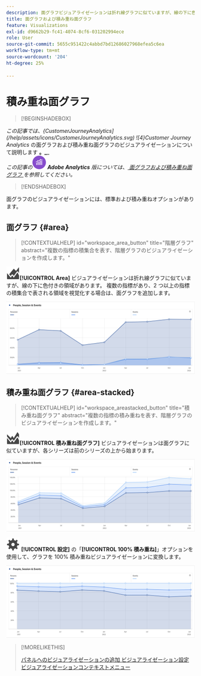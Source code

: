 ```yaml
---
description: 面グラフビジュアライゼーションは折れ線グラフに似ていますが、線の下に色付きの領域があります。
title: 面グラフおよび積み重ね面グラフ
feature: Visualizations
exl-id: d9662b29-fc41-4074-8cf6-031202994ece
role: User
source-git-commit: 5655c951422c4abbd7bd12686027968efea5c6ea
workflow-type: tm+mt
source-wordcount: '204'
ht-degree: 25%

---
```


# 積み重ね面グラフ

>[!BEGINSHADEBOX]

_この記事では、{CustomerJourneyAnalytics](/help/assets/icons/CustomerJourneyAnalytics.svg) ![4}Customer Journey Analytics_ の面グラフおよび積み重ね面グラフのビジュアライゼーションについて説明します **。_**_<br/>_この記事の_![AdobeAnalytics](/help/assets/icons/AdobeAnalytics.svg) _**Adobe Analytics** 版については、[ 面グラフおよび積み重ね面グラフ ](https://experienceleague.adobe.com/en/docs/analytics/analyze/analysis-workspace/visualizations/area) を参照してください。_

>[!ENDSHADEBOX]


面グラフのビジュアライゼーションには、標準および積み重ねオプションがあります。

## 面グラフ {#area}

<!-- markdownlint-disable MD034 -->

>[!CONTEXTUALHELP]
>id="workspace_area_button"
>title="階層グラフ"
>abstract="複数の指標の積集合を表す、階層グラフのビジュアライゼーションを作成します。"

<!-- markdownlint-enable MD034 -->





![GraphArea](/help/assets/icons/GraphArea.svg)**[!UICONTROL Area]** ビジュアライゼーションは折れ線グラフに似ていますが、線の下に色付きの領域があります。 複数の指標があり、2 つ以上の指標の積集合で表される領域を視覚化する場合は、面グラフを追加します。

![ 複数の指標を表示する領域のビジュアライゼーション ](assets/area.png)

## 積み重ね面グラフ {#area-stacked}

<!-- markdownlint-disable MD034 -->

>[!CONTEXTUALHELP]
>id="workspace_areastacked_button"
>title="積み重ね面グラフ"
>abstract="複数の指標の積み重ねを表す、階層グラフのビジュアライゼーションを作成します。"

<!-- markdownlint-enable MD034 -->




![GraphAreaStacked](/help/assets/icons/GraphAreaStacked.svg)**[!UICONTROL 積み重ね面グラフ]** ビジュアライゼーションは面グラフに似ていますが、各シリーズは前のシリーズの上から始まります。

![ 前の系列の上に各系列を示す積み重ね面グラフ。](assets/area-stacked.png)

![ 設定 ](/help/assets/icons/Setting.svg) **[!UICONTROL 設定]** の「**[!UICONTROL 100% 積み重ね]**」オプションを使用して、グラフを 100% 積み重ねビジュアライゼーションに変換します。

![100% 積み重ねビジュアライゼーションを表示する積み重ね面グラフ。](assets/area-stacked100.png)

>[!MORELIKETHIS]
>
>[ パネルへのビジュアライゼーションの追加 ](/help/analysis-workspace/visualizations/freeform-analysis-visualizations.md#add-visualizations-to-a-panel)
>[ビジュアライゼーション設定 ](/help/analysis-workspace/visualizations/freeform-analysis-visualizations.md#settings)
>[ビジュアライゼーションコンテキストメニュー ](/help/analysis-workspace/visualizations/freeform-analysis-visualizations.md#context-menu)
>
